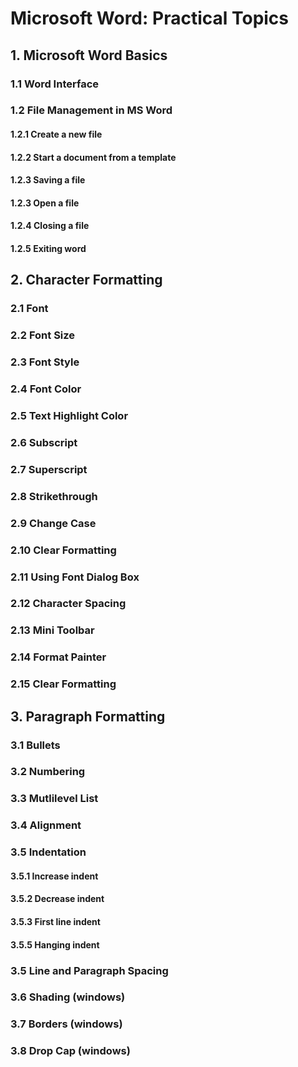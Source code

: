 # Microsoft Word: Practical Topics

## 1. Microsoft Word Basics

### 1.1 Word Interface

### 1.2 File Management in MS Word

#### 1.2.1 Create a new file
#### 1.2.2 Start a document from a template
#### 1.2.3 Saving a file
#### 1.2.3 Open a file
#### 1.2.4 Closing a file
#### 1.2.5 Exiting word

## 2. Character Formatting

### 2.1 Font
### 2.2 Font Size
### 2.3 Font Style
### 2.4 Font Color
### 2.5 Text Highlight Color
### 2.6 Subscript
### 2.7 Superscript
### 2.8 Strikethrough
### 2.9 Change Case
### 2.10 Clear Formatting
### 2.11 Using Font Dialog Box
### 2.12 Character Spacing
### 2.13 Mini Toolbar
### 2.14 Format Painter
### 2.15 Clear Formatting

## 3. Paragraph Formatting

### 3.1 Bullets

### 3.2 Numbering

### 3.3 Mutlilevel List

### 3.4 Alignment

### 3.5 Indentation

#### 3.5.1 Increase indent
#### 3.5.2 Decrease indent
#### 3.5.3 First line indent
#### 3.5.5 Hanging indent

### 3.5 Line and Paragraph Spacing

### 3.6 Shading (windows)

### 3.7 Borders (windows)

### 3.8 Drop Cap (windows)









